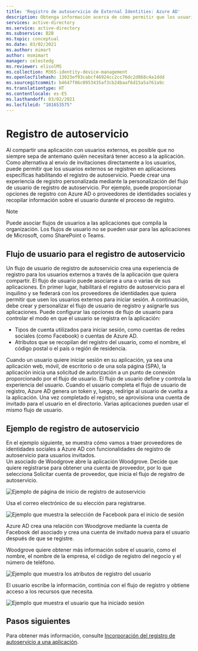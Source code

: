```yaml
---
title: 'Registro de autoservicio de External Identities: Azure AD'
description: Obtenga información acerca de cómo permitir que los usuarios externos se registren en sus aplicaciones habilitando el registro de autoservicio. Cree una experiencia de inicio de sesión personalizada mediante la personalización del flujo de usuario de registro de autoservicio.
services: active-directory
ms.service: active-directory
ms.subservice: B2B
ms.topic: conceptual
ms.date: 03/02/2021
ms.author: mimart
author: msmimart
manager: celestedg
ms.reviewer: elisolMS
ms.collection: M365-identity-device-management
ms.openlocfilehash: 13023ef93cabcf46924cc2cc76dc2d868c4a1ddd
ms.sourcegitcommit: b4647f06c0953435af3cb24baaf6d15a5a761a9c
ms.translationtype: HT
ms.contentlocale: es-ES
ms.lasthandoff: 03/02/2021
ms.locfileid: "101653575"
---
```

# <a name="self-service-sign-up"></a>Registro de autoservicio

Al compartir una aplicación con usuarios externos, es posible que no siempre sepa de antemano quién necesitará tener acceso a la aplicación. Como alternativa al envío de invitaciones directamente a los usuarios, puede permitir que los usuarios externos se registren en aplicaciones específicas habilitando el registro de autoservicio. Puede crear una experiencia de registro personalizada mediante la personalización del flujo de usuario de registro de autoservicio. Por ejemplo, puede proporcionar opciones de registro con Azure AD o proveedores de identidades sociales y recopilar información sobre el usuario durante el proceso de registro.

> [!NOTE]
> Puede asociar flujos de usuarios a las aplicaciones que compila la organización. Los flujos de usuario no se pueden usar para las aplicaciones de Microsoft, como SharePoint o Teams.

## <a name="user-flow-for-self-service-sign-up"></a>Flujo de usuario para el registro de autoservicio

Un flujo de usuario de registro de autoservicio crea una experiencia de registro para los usuarios externos a través de la aplicación que quiera compartir. El flujo de usuario puede asociarse a una o varias de sus aplicaciones. En primer lugar, habilitará el registro de autoservicio para el inquilino y se federará con los proveedores de identidades que quiera permitir que usen los usuarios externos para iniciar sesión. A continuación, debe crear y personalizar el flujo de usuario de registro y asignarle sus aplicaciones.
Puede configurar las opciones de flujo de usuario para controlar el modo en que el usuario se registra en la aplicación:

- Tipos de cuenta utilizados para iniciar sesión, como cuentas de redes sociales (como Facebook) o cuentas de Azure AD.
- Atributos que se recopilan del registro del usuario, como el nombre, el código postal o el país o región de residencia.

Cuando un usuario quiere iniciar sesión en su aplicación, ya sea una aplicación web, móvil, de escritorio o de una sola página (SPA), la aplicación inicia una solicitud de autorización a un punto de conexión proporcionado por el flujo de usuario. El flujo de usuario define y controla la experiencia del usuario. Cuando el usuario completa el flujo de usuario de registro, Azure AD genera un token y, luego, redirige al usuario de vuelta a la aplicación. Una vez completado el registro, se aprovisiona una cuenta de invitado para el usuario en el directorio. Varias aplicaciones pueden usar el mismo flujo de usuario.

## <a name="example-of-self-service-sign-up"></a>Ejemplo de registro de autoservicio

En el ejemplo siguiente, se muestra cómo vamos a traer proveedores de identidades sociales a Azure AD con funcionalidades de registro de autoservicio para usuarios invitados.  
Un asociado de Woodgrove abre la aplicación Woodgrove. Decide que quiere registrarse para obtener una cuenta de proveedor, por lo que selecciona Solicitar cuenta de proveedor, que inicia el flujo de registro de autoservicio.

![Ejemplo de página de inicio de registro de autoservicio](media/self-service-sign-up-overview/example-start-sign-up-flow.png)

Usa el correo electrónico de su elección para registrarse.

![Ejemplo que muestra la selección de Facebook para el inicio de sesión](media/self-service-sign-up-overview/example-sign-in-with-facebook.png)

Azure AD crea una relación con Woodgrove mediante la cuenta de Facebook del asociado y crea una cuenta de invitado nueva para el usuario después de que se registre.

Woodgrove quiere obtener más información sobre el usuario, como el nombre, el nombre de la empresa, el código de registro del negocio y el número de teléfono.

![Ejemplo que muestra los atributos de registro del usuario](media/self-service-sign-up-overview/example-enter-user-attributes.png)

El usuario escribe la información, continúa con el flujo de registro y obtiene acceso a los recursos que necesita.

![Ejemplo que muestra el usuario que ha iniciado sesión](media/self-service-sign-up-overview/example-signed-in.png)

## <a name="next-steps"></a>Pasos siguientes

 Para obtener más información, consulte [Incorporación del registro de autoservicio a una aplicación](self-service-sign-up-user-flow.md).